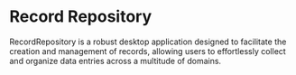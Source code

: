 # Record Repository
RecordRepository is a robust desktop application designed to facilitate the creation and management of records, allowing users to effortlessly collect and organize data entries across a multitude of domains.
